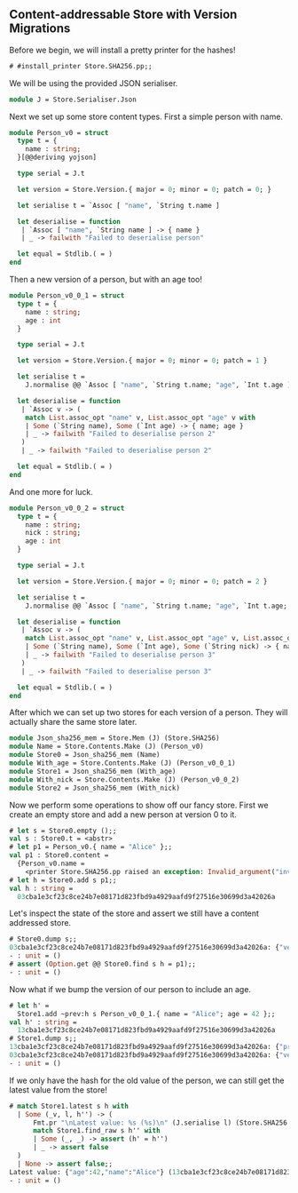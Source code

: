 ## Content-addressable Store with Version Migrations

Before we begin, we will install a pretty printer for the hashes!

```ocaml
# #install_printer Store.SHA256.pp;;
```

We will be using the provided JSON serialiser.

```ocaml
module J = Store.Serialiser.Json
```

Next we set up some store content types. First a simple person with name.

```ocaml
module Person_v0 = struct
  type t = {
    name : string;
  }[@@deriving yojson]

  type serial = J.t

  let version = Store.Version.{ major = 0; minor = 0; patch = 0; }

  let serialise t = `Assoc [ "name", `String t.name ]

  let deserialise = function
   | `Assoc [ "name", `String name ] -> { name }
   | _ -> failwith "Failed to deserialise person"

  let equal = Stdlib.( = )
end
```

Then a new version of a person, but with an age too!

```ocaml
module Person_v0_0_1 = struct
  type t = {
    name : string;
    age : int
  }

  type serial = J.t

  let version = Store.Version.{ major = 0; minor = 0; patch = 1 }

  let serialise t = 
    J.normalise @@ `Assoc [ "name", `String t.name; "age", `Int t.age ]

  let deserialise = function
   | `Assoc v -> (
    match List.assoc_opt "name" v, List.assoc_opt "age" v with
    | Some (`String name), Some (`Int age) -> { name; age }
    | _ -> failwith "Failed to deserialise person 2"
   )
   | _ -> failwith "Failed to deserialise person 2"

  let equal = Stdlib.( = )
end
```

And one more for luck.

```ocaml
module Person_v0_0_2 = struct
  type t = {
    name : string;
    nick : string;
    age : int
  }

  type serial = J.t

  let version = Store.Version.{ major = 0; minor = 0; patch = 2 }

  let serialise t = 
    J.normalise @@ `Assoc [ "name", `String t.name; "age", `Int t.age; "nick", `String t.nick ]

  let deserialise = function
   | `Assoc v -> (
    match List.assoc_opt "name" v, List.assoc_opt "age" v, List.assoc_opt "nick" v with
    | Some (`String name), Some (`Int age), Some (`String nick) -> { name; age; nick }
    | _ -> failwith "Failed to deserialise person 3"
   )
   | _ -> failwith "Failed to deserialise person 3"

  let equal = Stdlib.( = )
end
```

After which we can set up two stores for each version of a person. They will actually share the same store later.

```ocaml
module Json_sha256_mem = Store.Mem (J) (Store.SHA256)
module Name = Store.Contents.Make (J) (Person_v0)
module Store0 = Json_sha256_mem (Name)
module With_age = Store.Contents.Make (J) (Person_v0_0_1)
module Store1 = Json_sha256_mem (With_age)
module With_nick = Store.Contents.Make (J) (Person_v0_0_2)
module Store2 = Json_sha256_mem (With_nick)
```

Now we perform some operations to show off our fancy store. First we create an empty
store and add a new person at version 0 to it.

```ocaml
# let s = Store0.empty ();;
val s : Store0.t = <abstr>
# let p1 = Person_v0.{ name = "Alice" };;
val p1 : Store0.content =
  {Person_v0.name =
    <printer Store.SHA256.pp raised an exception: Invalid_argument("invalid hash size")>}
# let h = Store0.add s p1;;
val h : string =
  03cba1e3cf23c8ce24b7e08171d823fbd9a4929aafd9f27516e30699d3a42026a
```

Let's inspect the state of the store and assert we still have a content addressed store.

```ocaml
# Store0.dump s;;
03cba1e3cf23c8ce24b7e08171d823fbd9a4929aafd9f27516e30699d3a42026a: {"version":{"major":0,"minor":0,"patch":0},"value":{"name":"Alice"}}
- : unit = ()
# assert (Option.get @@ Store0.find s h = p1);;
- : unit = ()
```

Now what if we bump the version of our person to include an age.

```ocaml
# let h' =
  Store1.add ~prev:h s Person_v0_0_1.{ name = "Alice"; age = 42 };;
val h' : string =
  13cba1e3cf23c8ce24b7e08171d823fbd9a4929aafd9f27516e30699d3a42026a
# Store1.dump s;;
13cba1e3cf23c8ce24b7e08171d823fbd9a4929aafd9f27516e30699d3a42026a: {"prev":"03cba1e3cf23c8ce24b7e08171d823fbd9a4929aafd9f27516e30699d3a42026a","verified":"03cba1e3cf23c8ce24b7e08171d823fbd9a4929aafd9f27516e30699d3a42026a","diff":[{"no_diff":"name"},{"add_field":"age","diff":42}]}
03cba1e3cf23c8ce24b7e08171d823fbd9a4929aafd9f27516e30699d3a42026a: {"version":{"major":0,"minor":0,"patch":0},"value":{"name":"Alice"}}
- : unit = ()
```

If we only have the hash for the old value of the person, we can still get the latest value from the store!

```ocaml
# match Store1.latest s h with
  | Some (_v, l, h'') -> (
      Fmt.pr "\nLatest value: %s (%s)\n" (J.serialise l) (Store.SHA256.to_hex h'');
      match Store1.find_raw s h'' with
      | Some (_, _) -> assert (h' = h'')
      | _ -> assert false
  )
  | None -> assert false;;
Latest value: {"age":42,"name":"Alice"} (13cba1e3cf23c8ce24b7e08171d823fbd9a4929aafd9f27516e30699d3a42026a)
- : unit = ()
```
